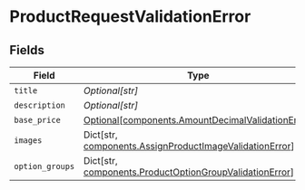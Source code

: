 # ProductRequestValidationError


## Fields

| Field                                                                                                                   | Type                                                                                                                    | Required                                                                                                                | Description                                                                                                             |
| ----------------------------------------------------------------------------------------------------------------------- | ----------------------------------------------------------------------------------------------------------------------- | ----------------------------------------------------------------------------------------------------------------------- | ----------------------------------------------------------------------------------------------------------------------- |
| `title`                                                                                                                 | *Optional[str]*                                                                                                         | :heavy_minus_sign:                                                                                                      | N/A                                                                                                                     |
| `description`                                                                                                           | *Optional[str]*                                                                                                         | :heavy_minus_sign:                                                                                                      | N/A                                                                                                                     |
| `base_price`                                                                                                            | [Optional[components.AmountDecimalValidationError]](../../models/components/amountdecimalvalidationerror.md)            | :heavy_minus_sign:                                                                                                      | N/A                                                                                                                     |
| `images`                                                                                                                | Dict[str, [components.AssignProductImageValidationError](../../models/components/assignproductimagevalidationerror.md)] | :heavy_minus_sign:                                                                                                      | N/A                                                                                                                     |
| `option_groups`                                                                                                         | Dict[str, [components.ProductOptionGroupValidationError](../../models/components/productoptiongroupvalidationerror.md)] | :heavy_minus_sign:                                                                                                      | N/A                                                                                                                     |